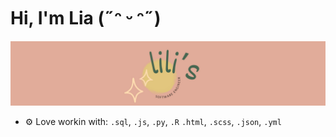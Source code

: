# Hi, I'm Lia (˶ᵔ ᵕ ᵔ˶)

![Photo of Lia](lili's-bg.png)

- ⚙️ Love workin with: `.sql`, `.js`, `.py`, `.R` `.html`, `.scss`, `.json`, `.yml`
